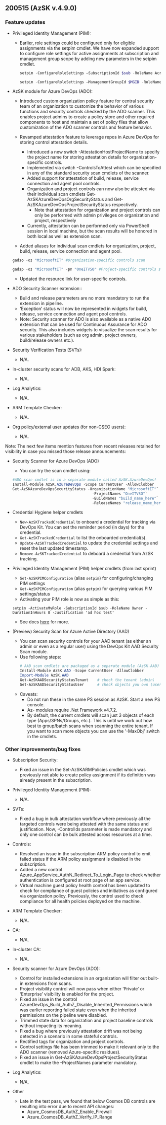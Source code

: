 ## 200515 (AzSK v.4.9.0)

### Feature updates

* Privileged Identity Management (PIM):
    *	Earlier, role settings could be configured only for eligible assignments via the setpim cmdlet. We have now expanded support to configure role settings for active assignments at subscription and management group scope by adding new parameters in the setpim cmdlet.
        ```Powershell
        setpim -ConfigureRoleSettings –SubscriptionId $sub -RoleName AcrPull -ExpireActiveAssignmentsInDays 11 -RequireJustificationOnActiveAssignment $true -RequireMFAOnActiveAssignment $true 

        setpim -ConfigureRoleSettings –ManagementGroupId $MGID -RoleName AcrPull -ExpireActiveAssignmentsInDays 11 -RequireJustificationOnActiveAssignment $true -RequireMFAOnActiveAssignment $true
        ```
   

*	AzSK module for Azure DevOps (ADO):
    
    * Introduced custom organization policy feature for central security team of an organization to customize the behavior of various functions and security controls checked by the ADO scanner. This enables project admins to create a policy store and other required components to host and maintain a set of policy files that allow customization of the ADO scanner controls and feature behavior.
    
    * Revamped attestation feature to leverage repos in Azure DevOps for storing control attestation details. 
      * Introduced a new switch -AttestationHostProjectName to specify the project name for storing attestation details for organization-specific controls.
      * Implemented via switch -ControlsToAttest which can be specified in any of the standard security scan cmdlets of the scanner. 
      * Added support for attestation of build, release, service connection and agent pool controls.
      * Organization and project controls can now also be attested via their individual scan cmdlets Get-AzSKAzureDevOpsOrgSecurityStatus and Get-AzSKAzureDevOpsProjectSecurityStatus respectively.
        * Note that attestation for organization and project controls can only be performed with admin privileges on organization and project, respectively
      * Currently, attestation can be performed only via PowerShell session in local machine, but the scan results will be honored in both local as well as extension scan. 
    * Added aliases for individual scan cmdlets for organization, project, build, release, service connection and agent pool.  
     ```Powershell
    gadso -oz "MicrosoftIT" #Organization-specific controls scan

    gadsp -oz "MicrosoftIT" -pn "OneITVSO" #Project-specific controls scan

     ```
    * Updated the resource link for user-specific controls.

    
*	ADO Security Scanner extension::
    
    * Build and release parameters are no more mandatory to run the extension in pipeline.
    * ‘Exception’ status will now be represented in widgets for build, release, service connection and agent pool controls.
    * Note: Security scanner for ADO is also available as a native ADO extension that can be used for Continuous Assurance for ADO security. This also includes widgets to visualize the scan results for various stakeholders (such as org admin, project owners, build/release owners etc.).




* Security Verification Tests (SVTs):
    *	N/A.
* In-cluster security scans for ADB, AKS, HDI Spark:
    * N/A.

* Log Analytics:
    * N/A.

* ARM Template Checker:
    * N/A.

* Org policy/external user updates (for non-CSEO users):
    * N/A.

Note: The next few items mention features from recent releases retained for visibility in case you missed those release announcements:

*	Security Scanner for Azure DevOps (ADO) 
    *	You can try the scan cmdlet using:
    ```Powershell
    #ADO scan cmdlet is in a separate module called AzSK.AzureDevOps!
    Install-Module AzSK.AzureDevOps -Scope CurrentUser -AllowClobber    
    Get-AzSKAzureDevOpsSecurityStatus -OrganizationName "MicrosoftIT"`
                                        -ProjectNames "OneITVSO"`
                                        -BuildNames "build_name_here"`
                                        -ReleaseNames "release_name_here"  
    ```

*	Credential Hygiene helper cmdlets  
    * ```New-AzSKTrackedCredential``` to onboard a credential for tracking via DevOps Kit. You can set the reminder period (in days) for the credential.
    * ```Get-AzSKTrackedCredential``` to list the onboarded credential(s).
    * ```Update-AzSKTrackedCredential``` to update the credential settings and reset the last updated timestamp.
    * ```Remove-AzSKTrackedCredential``` to deboard a credential from AzSK tracking.

*	Privileged Identity Management (PIM) helper cmdlets (from last sprint)  
    * ```Set-AzSKPIMConfiguration``` (alias ```setpim```) for configuring/changing PIM settings
    * ```Get-AzSKPIMConfiguration``` (alias ```getpim```) for querying various PIM settings/status
    * Activating your PIM role is now as simple as this:
    
    ``` setpim -ActivateMyRole -SubscriptionId $sub -RoleName Owner -DurationInHours 8 -Justification 'ad hoc test'  ```
    * See docs [here](https://github.com/azsk/DevOpsKit-docs/blob/master/01-Subscription-Security/Readme.md#azsk-privileged-identity-management-pim-helper-cmdlets-1) for more.

*	(Preview) Security Scan for Azure Active Directory (AAD)
    *	You can scan security controls for your AAD tenant (as either an admin or even as a regular user) using the DevOps Kit AAD Security Scan module.
    *	Use following steps:
        ```Powershell
        # AAD scan cmdlets are packaged as a separate module (AzSK.AAD)
        Install-Module AzSK.AAD -Scope CurrentUser -AllowClobber
        Import-Module AzSK.AAD
        Get-AzSKAADSecurityStatusTenant    # check the tenant (admin)
        Get-AzSKAADSecurityStatusUser      # check objects you own (user)
        ``` 
    *	Caveats: 
        * Do not run these in the same PS session as AzSK. Start a new PS console.
        * Az- modules require .Net Framework v4.7.2.
        * By default, the current cmdlets will scan just 3 objects of each type (Apps/SPNs/Groups, etc.). This is until we work out how best to group/batch scans when scanning the entire tenant. If you want to scan more objects you can use the '-MaxObj' switch in the cmdlets.



### Other improvements/bug fixes
* Subscription Security:
    * Fixed an issue in the Set-AzSKARMPolicies cmdlet which was previously not able to create policy assignment if its definition was already present in the subscription.

* Privileged Identity Management (PIM):
   * N/A.

* SVTs: 
   * Fixed a bug in bulk attestation workflow where previously all the targeted controls were being attested with the same status and justification. Now, -ControlIds parameter is made mandatory and only one control can be bulk attested across resources at a time.
    


* Controls:
    * Resolved an issue in the subscription ARM policy control to emit failed status if the ARM policy assignment is disabled in the subscription.
    * Added a new control Azure_AppService_AuthN_Redirect_To_Login_Page to check whether authentication is configured at root page of an app service.
    * Virtual machine guest policy health control has been updated to check for compliance of guest policies and initiatives as configured via organization policy. Previously, the control used to check compliance for all health policies deployed on the machine.

* ARM Template Checker:
    * N/A.

* CA:
    * N/A.

* In-cluster CA:
    * N/A. 

* Security scanner for Azure DevOps (ADO):

    * Control for installed extensions in an organization will filter out built-in extensions from scans.
    * Project visibility control will now pass when either ‘Private’ or ‘Enterprise’ visibility is enabled for the project.
    * Fixed an issue in the control 
      AzureDevOps_Build_AuthZ_Disable_Inherited_Permissions which was earlier reporting failed state even when the inherited permissions on the pipeline were disabled.
    * Trimmed state data for organization and project baseline controls without impacting its meaning.
    * Fixed a bug where previously attestation drift was not being detected in a scenario in some stateful controls.
    * Rectified tags for organization and project controls.
    * Control settings file has been trimmed to make it relevant only to the ADO scanner (removed Azure-specific residues).
    * Fixed an issue in Get-AzSKAzureDevOpsProjectSecurityStatus cmdlet to make the -ProjectNames parameter mandatory.

* Log Analytics:
    * N/A.

* Other
    * Late in the test pass, we found that below Cosmos DB controls are resulting into error due to recent API changes:
      * Azure_CosmosDB_AuthZ_Enable_Firewall
      * Azure_CosmosDB_AuthZ_Verify_IP_Range

